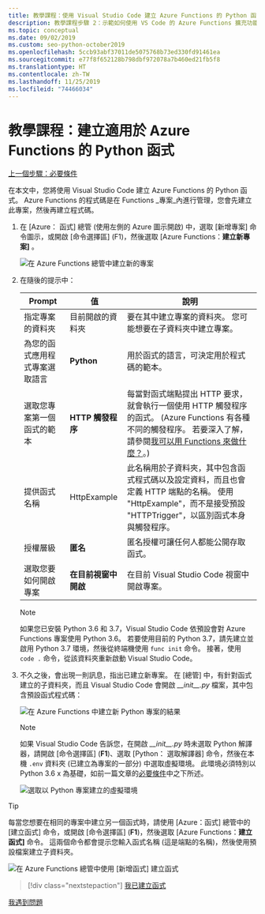 ```yaml
---
title: 教學課程：使用 Visual Studio Code 建立 Azure Functions 的 Python 函式
description: 教學課程步驟 2：示範如何使用 VS Code 的 Azure Functions 擴充功能。
ms.topic: conceptual
ms.date: 09/02/2019
ms.custom: seo-python-october2019
ms.openlocfilehash: 5ccb93abf37011de5075768b73ed330fd91461ea
ms.sourcegitcommit: e77f8f652128b798dbf972078a7b460ed21fb5f8
ms.translationtype: HT
ms.contentlocale: zh-TW
ms.lasthandoff: 11/25/2019
ms.locfileid: "74466034"
---
```

# <a name="tutorial-create-a-python-function-for-azure-functions"></a>教學課程：建立適用於 Azure Functions 的 Python 函式

[上一個步驟：必要條件](tutorial-vs-code-serverless-python-01.md)

在本文中，您將使用 Visual Studio Code 建立 Azure Functions 的 Python 函式。 Azure Functions 的程式碼是在 Functions _專案_內進行管理，您會先建立此專案，然後再建立程式碼。

1. 在 [Azure：  函式] 總管 (使用左側的 Azure 圖示開啟) 中，選取 [新增專案]  命令圖示，或開啟 [命令選擇區] (F1)，然後選取 [Azure Functions：**建立新專案]** 。

    ![在 Azure Functions 總管中建立新的專案](media/tutorial-vs-code-serverless-python/create-a-new-project-in-azure-functions-explorer.png)

1. 在隨後的提示中：

    | Prompt | 值 | 說明 |
    | --- | --- | --- |
    | 指定專案的資料夾 | 目前開啟的資料夾 | 要在其中建立專案的資料夾。 您可能想要在子資料夾中建立專案。 |
    | 為您的函式應用程式專案選取語言 | **Python** | 用於函式的語言，可決定用於程式碼的範本。 |
    | 選取您專案第一個函式的範本 | **HTTP 觸發程序** | 每當對函式端點提出 HTTP 要求，就會執行一個使用 HTTP 觸發程序的函式。 (Azure Functions 有各種不同的觸發程序。 若要深入了解，請參閱[我可以用 Functions 來做什麼？](/azure/azure-functions/functions-overview#what-can-i-do-with-functions)。) |
    | 提供函式名稱 | HttpExample | 此名稱用於子資料夾，其中包含函式程式碼以及設定資料，而且也會定義 HTTP 端點的名稱。 使用 "HttpExample"，而不是接受預設 "HTTPTrigger"，以區別函式本身與觸發程序。 |
    | 授權層級 | **匿名** | 匿名授權可讓任何人都能公開存取函式。 |
    | 選取您要如何開啟專案 | **在目前視窗中開啟** | 在目前 Visual Studio Code 視窗中開啟專案。 |

    > [!NOTE]
    > 如果您已安裝 Python 3.6 和 3.7，Visual Studio Code 依預設會對 Azure Functions 專案使用 Python 3.6。 若要使用目前的 Python 3.7，請先建立並啟用 Python 3.7 環境，然後從終端機使用 `func init` 命令。 接著，使用 `code .` 命令，從該資料夾重新啟動 Visual Studio Code。

1. 不久之後，會出現一則訊息，指出已建立新專案。 在 [總管]  中，有針對函式建立的子資料夾，而且 Visual Studio Code 會開啟 *\_\_init\_\_.py* 檔案，其中包含預設函式程式碼：

    ![在 Azure Functions 中建立新 Python 專案的結果](media/tutorial-vs-code-serverless-python/display-results-of-new-python-project-in-azure-functions.png)

    > [!NOTE]
    > 如果 Visual Studio Code 告訴您，在開啟 *\_\_init\_\_.py* 時未選取 Python 解譯器，請開啟 [命令選擇區] (**F1**)、選取 [Python：  選取解譯器] 命令，然後在本機 `.env` 資料夾 (已建立為專案的一部分) 中選取虛擬環境。 此環境必須特別以 Python 3.6 x 為基礎，如前一篇文章的[必要條件](tutorial-vs-code-serverless-python-01.md#prerequisites)中之下所述。
    >
    > ![選取以 Python 專案建立的虛擬環境](media/tutorial-vs-code-serverless-python/select-virtual-environment-created-with-the-python-project.png)

> [!TIP]
> 每當您想要在相同的專案中建立另一個函式時，請使用 [Azure：函式]  總管中的 [建立函式]  命令，或開啟 [命令選擇區] (**F1**)，然後選取 [Azure Functions：**建立函式]** 命令。 這兩個命令都會提示您輸入函式名稱 (這是端點的名稱)，然後使用預設檔案建立子資料夾。
>
> ![在 Azure Functions 總管中使用 [新增函式] 建立函式](media/tutorial-vs-code-serverless-python/create-new-functions-in-azure-functions-explorer.png)

> [!div class="nextstepaction"]
> [我已建立函式](tutorial-vs-code-serverless-python-03.md)

[我遇到問題](https://www.research.net/r/PWZWZ52?tutorial=vscode-functions-python&step=02-create-function)
